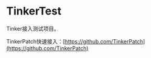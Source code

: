 # TinkerTest

Tinker接入测试项目。

TinkerPatch快速接入：[https://github.com/TinkerPatch](https://github.com/TinkerPatch)


